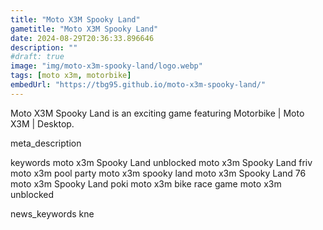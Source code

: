 ```yaml
---
title: "Moto X3M Spooky Land"
gametitle: "Moto X3M Spooky Land"
date: 2024-08-29T20:36:33.896646
description: ""
#draft: true
image: "img/moto-x3m-spooky-land/logo.webp"
tags: [moto x3m, motorbike]
embedUrl: "https://tbg95.github.io/moto-x3m-spooky-land/"
---
```


Moto X3M Spooky Land is an exciting game featuring Motorbike | Moto X3M | Desktop.

meta_description



keywords
moto x3m Spooky Land unblocked moto x3m Spooky Land friv moto x3m pool party moto x3m spooky land moto x3m Spooky Land 76 moto x3m Spooky Land poki moto x3m bike race game moto x3m unblocked


news_keywords
kne
